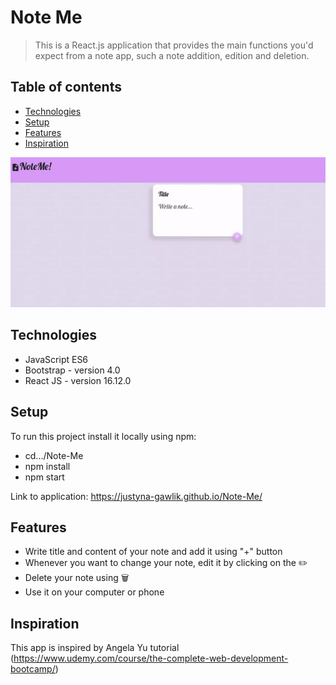 # Note Me

> This is a React.js application that provides the main functions you'd expect from a note app, such a note addition, edition and deletion.

## Table of contents

- [Technologies](#technologies)
- [Setup](#setup)
- [Features](#features)
- [Inspiration](#inspiration)

![](note-me.gif)

## Technologies

- JavaScript ES6
- Bootstrap - version 4.0
- React JS - version 16.12.0

## Setup

To run this project install it locally using npm:

- cd.../Note-Me
- npm install
- npm start

Link to application: https://justyna-gawlik.github.io/Note-Me/

## Features

- Write title and content of your note and add it using "+" button
- Whenever you want to change your note, edit it by clicking on the ✏️
- Delete your note using 🗑️
- Use it on your computer or phone

## Inspiration

This app is inspired by Angela Yu tutorial (https://www.udemy.com/course/the-complete-web-development-bootcamp/)
